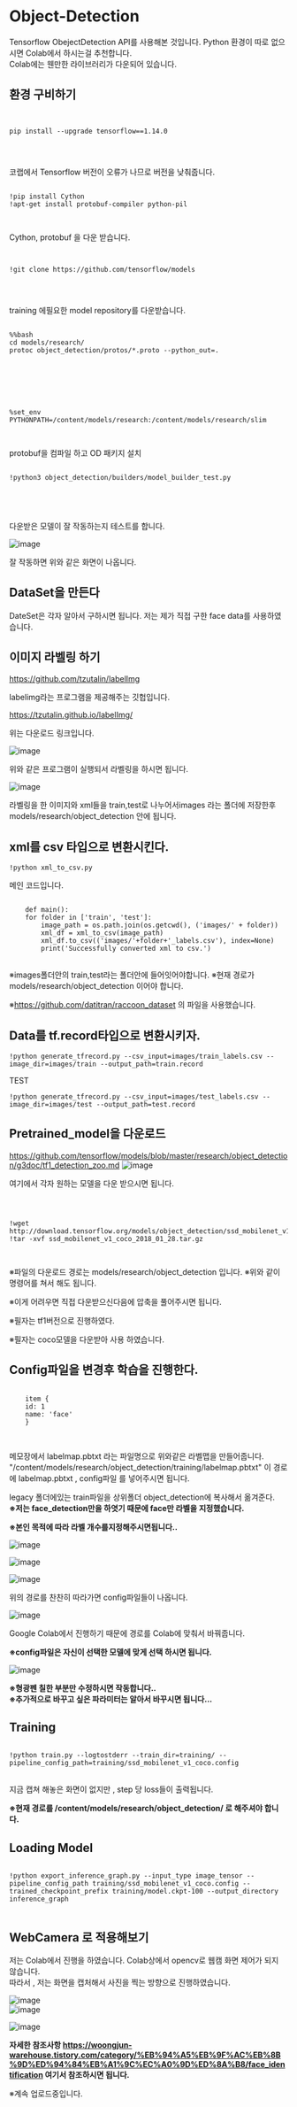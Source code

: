 # Object-Detection

Tensorflow ObejectDetection API를 사용해본 것입니다.
Python 환경이 따로 없으시면 Colab에서 하시는걸 추천합니다.   
Colab에는 웬만한 라이브러리가 다운되어 있습니다.

## 환경 구비하기
<pre>
<code>

pip install --upgrade tensorflow==1.14.0
</pre>
</code>   

코랩에서 Tensorflow 버전이 오류가 나므로 버전을 낮춰줍니다.   
<pre>
<code>
!pip install Cython
!apt-get install protobuf-compiler python-pil 
</pre>
</code>   
Cython, protobuf 을 다운 받습니다.

<pre>
<code>

!git clone https://github.com/tensorflow/models
</pre>
</code>

training 에필요한 model repository를 다운받습니다.



<pre>
<code>
%%bash
cd models/research/
protoc object_detection/protos/*.proto --python_out=.


</pre>
</code>
<pre>
<code>
%set_env PYTHONPATH=/content/models/research:/content/models/research/slim
</pre>
</code>


protobuf을 컴파일 하고 OD 패키지 설치

<pre>
<code>
!python3 object_detection/builders/model_builder_test.py

</pre>
</code>

다운받은 모델이 잘 작동하는지 테스트를 합니다.

![image](https://user-images.githubusercontent.com/50165842/88275656-b5ba0e00-cd18-11ea-838a-01fe936b3746.png)   

잘 작동하면 위와 같은 화면이 나옵니다.


## DataSet을 만든다



DateSet은 각자 알아서 구하시면 됩니다.
저는 제가 직접 구한 face data를 사용하였습니다.


## 이미지 라벨링 하기
https://github.com/tzutalin/labelImg

labelimg라는 프로그램을 제공해주는 깃헙입니다.

https://tzutalin.github.io/labelImg/

위는 다운로드 링크입니다.

![image](https://user-images.githubusercontent.com/50165842/88174852-eab65a00-cc5f-11ea-9a20-dd26c5910a50.png)

위와 같은 프로그램이 실행되서 라벨링을 하시면 됩니다.

![image](https://user-images.githubusercontent.com/50165842/88174992-26512400-cc60-11ea-807e-ec2c25d119a8.png)




라벨링을 한 이미지와 xml들을  train,test로 나누어서images 라는 폴더에 저장한후 models/research/object_detection 안에  됩니다. 

## xml를 csv 타입으로 변환시킨다.

    !python xml_to_csv.py
메인 코드입니다.

<pre>
<code>
    def main():
    for folder in ['train', 'test']:
        image_path = os.path.join(os.getcwd(), ('images/' + folder))
        xml_df = xml_to_csv(image_path)
        xml_df.to_csv(('images/'+folder+'_labels.csv'), index=None)
        print('Successfully converted xml to csv.')
</code>
</pre> 
        
※images폴더안의   train,test라는 폴더안에 들어잇어야합니다.
※현재 경로가 models/research/object_detection 이어야 합니다.

※https://github.com/datitran/raccoon_dataset 의 파일을 사용했습니다.

## Data를 tf.record타입으로 변환시키자.
    !python generate_tfrecord.py --csv_input=images/train_labels.csv --image_dir=images/train --output_path=train.record
    
   TEST
  
    !python generate_tfrecord.py --csv_input=images/test_labels.csv --image_dir=images/test --output_path=test.record
    
## Pretrained_model을 다운로드
https://github.com/tensorflow/models/blob/master/research/object_detection/g3doc/tf1_detection_zoo.md
![image](https://user-images.githubusercontent.com/50165842/88173593-cd808c00-cc5d-11ea-950d-58fb085625ea.png)

여기에서 각자 원하는 모델을 다운 받으시면 됩니다.
<pre>
<code>


!wget http://download.tensorflow.org/models/object_detection/ssd_mobilenet_v1_coco_2018_01_28.tar.gz 
!tar -xvf ssd_mobilenet_v1_coco_2018_01_28.tar.gz
</pre>
</code>
※파일의 다운로드 경로는 models/research/object_detection 입니다.      
※위와 같이 명령어를 쳐서 해도 됩니다.    
   
※이게 어려우면 직접 다운받으신다음에 압축을 풀어주시면 됩니다.    
   
※필자는 tf1버전으로 진행하였다.    
   
※필자는 coco모델을 다운받아 사용 하였습니다.    
    
## Config파일을 변경후 학습을 진행한다.
<pre>
<code>
    item {
    id: 1
    name: 'face'
    }

</code>
</pre> 
메모장에서 labelmap.pbtxt 라는 파일명으로 위와같은 라벨맵을 만들어줍니다.
"/content/models/research/object_detection/training/labelmap.pbtxt" 이 경로에 labelmap.pbtxt , config파일 를 넣어주시면 됩니다.   

legacy 폴더에있는 train파일을 상위폴더 object_detection에 복사해서 옮겨준다.   
**※저는 face_detection만을 하엿기 때문에 face만 라벨을 지정했습니다.**

**※본인 목적에 따라 라벨 개수를지정해주시면됩니다..**


![image](https://user-images.githubusercontent.com/50165842/88268770-ed6f8880-cd0d-11ea-8796-4a03863dd632.png)


![image](https://user-images.githubusercontent.com/50165842/88268808-f9f3e100-cd0d-11ea-925b-bb7845332a7c.png)


![image](https://user-images.githubusercontent.com/50165842/88268837-06783980-cd0e-11ea-956f-2ac1e25dcedc.png)


위의 경로를 찬찬히 따라가면 config파일들이 나옵니다.

![image](https://user-images.githubusercontent.com/50165842/88269061-56ef9700-cd0e-11ea-874f-8b4071641105.png)


Google Colab에서 진행하기 때문에 경로를 Colab에 맞춰서 바꿔줍니다.

**※config파일은 자신이 선택한 모델에 맞게 선택 하시면 됩니다.**

![image](https://user-images.githubusercontent.com/50165842/88269344-d1b8b200-cd0e-11ea-9ae2-77685805a2d8.png)

**※형광펜 칠한 부분만 수정하시면 작동합니다..**   
**※추가적으로 바꾸고 싶은 파라미터는 알아서 바꾸시면 됩니다...**
## Training
<pre>
<code>
!python train.py --logtostderr --train_dir=training/ --pipeline_config_path=training/ssd_mobilenet_v1_coco.config
</code>
</pre>    
지금 캡쳐 해놓은 화면이 없지만 , step 당 loss들이 출력됩니다.


**※현재 경로를 /content/models/research/object_detection/ 로 해주셔야 합니다.**       
## Loading Model
<pre>
<code>
!python export_inference_graph.py --input_type image_tensor --pipeline_config_path training/ssd_mobilenet_v1_coco.config --trained_checkpoint_prefix training/model.ckpt-100 --output_directory inference_graph
</code>
</pre> 
## WebCamera 로 적용해보기

저는 Colab에서 진행을 하였습니다.    Colab상에서 opencv로 웹캠 화면 제어가 되지 않습니다.    
       따라서 , 저는 화면을 캡처해서 사진을 찍는 방향으로 진행하였습니다.    

   ![image](https://user-images.githubusercontent.com/50165842/88271139-b69b7180-cd11-11ea-9010-c72a7cb25ee1.png)    
      ![image](https://user-images.githubusercontent.com/50165842/88271179-c3b86080-cd11-11ea-8264-47aec63cc842.png)
    
    
![image](https://user-images.githubusercontent.com/50165842/88271230-d16de600-cd11-11ea-8722-c42b3999db8d.png)
</code>
</pre>  



**자세한 참조사항  https://woongjun-warehouse.tistory.com/category/%EB%94%A5%EB%9F%AC%EB%8B%9D%ED%94%84%EB%A1%9C%EC%A0%9D%ED%8A%B8/face_identification
여기서 참조하시면 됩니다.**


※계속 업로드중입니다.

